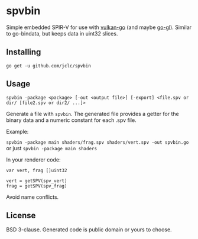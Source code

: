 # spvbin

Simple embedded SPIR-V for use with [vulkan-go](https://github.com/vulkan-go/vulkan) (and maybe [go-gl](https://github.com/go-gl/gl)). Similar to go-bindata, but keeps data in uint32 slices.

## Installing

`go get -u github.com/jclc/spvbin`

## Usage

`spvbin -package <package> [-out <output file>] [-export] <file.spv or dir/ [file2.spv or dir2/ ...]>`

Generate a file with `spvbin`. The generated file provides a getter for the binary data and a numeric constant for each .spv file.

Example:

`spvbin -package main shaders/frag.spv shaders/vert.spv -out spvbin.go`
or just `spvbin -package main shaders`

In your renderer code:
```
var vert, frag []uint32

vert = getSPV(spv_vert)
frag = getSPV(spv_frag)
```

Avoid name conflicts.

## License

BSD 3-clause. Generated code is public domain or yours to choose.